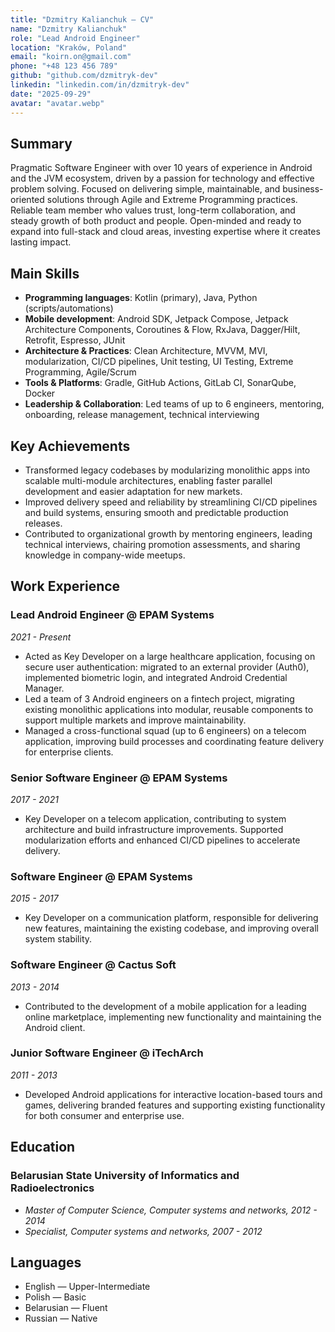 ```yaml
---
title: "Dzmitry Kalianchuk — CV"
name: "Dzmitry Kalianchuk"
role: "Lead Android Engineer"
location: "Kraków, Poland"
email: "koirn.on@gmail.com"
phone: "+48 123 456 789"
github: "github.com/dzmitryk-dev"
linkedin: "linkedin.com/in/dzmitryk-dev"
date: "2025-09-29"
avatar: "avatar.webp"
---
```


## Summary

Pragmatic Software Engineer with over 10 years of experience in Android and the JVM ecosystem, driven by a passion for technology and effective problem solving. Focused on delivering simple, maintainable, and business-oriented solutions through Agile and Extreme Programming practices. Reliable team member who values trust, long-term collaboration, and steady growth of both product and people. Open-minded and ready to expand into full-stack and cloud areas, investing expertise where it creates lasting impact.

## Main Skills

- **Programming languages**: Kotlin (primary), Java, Python (scripts/automations)
- **Mobile development**: Android SDK, Jetpack Compose, Jetpack Architecture Components, Coroutines & Flow, RxJava, Dagger/Hilt, Retrofit, Espresso, JUnit
- **Architecture & Practices**: Clean Architecture, MVVM, MVI, modularization, CI/CD pipelines, Unit testing, UI Testing, Extreme Programming, Agile/Scrum
- **Tools & Platforms**: Gradle, GitHub Actions, GitLab CI, SonarQube, Docker
- **Leadership & Collaboration**: Led teams of up to 6 engineers, mentoring, onboarding, release management, technical interviewing

## Key Achievements

- Transformed legacy codebases by modularizing monolithic apps into scalable multi-module architectures, enabling faster parallel development and easier adaptation for new markets.
- Improved delivery speed and reliability by streamlining CI/CD pipelines and build systems, ensuring smooth and predictable production releases.
- Contributed to organizational growth by mentoring engineers, leading technical interviews, chairing promotion assessments, and sharing knowledge in company-wide meetups.

## Work Experience

### Lead Android Engineer @ EPAM Systems
*2021 - Present*

- Acted as Key Developer on a large healthcare application, focusing on secure user authentication: migrated to an external provider (Auth0), implemented biometric login, and integrated Android Credential Manager.
- Led a team of 3 Android engineers on a fintech project, migrating existing monolithic applications into modular, reusable components to support multiple markets and improve maintainability.
- Managed a cross-functional squad (up to 6 engineers) on a telecom application, improving build processes and coordinating feature delivery for enterprise clients.

### Senior Software Engineer @ EPAM Systems
*2017 - 2021*

- Key Developer on a telecom application, contributing to system architecture and build infrastructure improvements. Supported modularization efforts and enhanced CI/CD pipelines to accelerate delivery.

### Software Engineer @ EPAM Systems  
*2015 - 2017*

- Key Developer on a communication platform, responsible for delivering new features, maintaining the existing codebase, and improving overall system stability.

### Software Engineer @ Cactus Soft
*2013 - 2014*

- Contributed to the development of a mobile application for a leading online marketplace, implementing new functionality and maintaining the Android client.

### Junior Software Engineer @ iTechArch
*2011 - 2013*

- Developed Android applications for interactive location-based tours and games, delivering branded features and supporting existing functionality for both consumer and enterprise use.

## Education

### Belarusian State University of Informatics and Radioelectronics

- *Master of Computer Science, Computer systems and networks, 2012 - 2014*
- *Specialist, Computer systems and networks, 2007 - 2012*

## Languages

- English — Upper-Intermediate
- Polish — Basic
- Belarusian — Fluent
- Russian — Native
